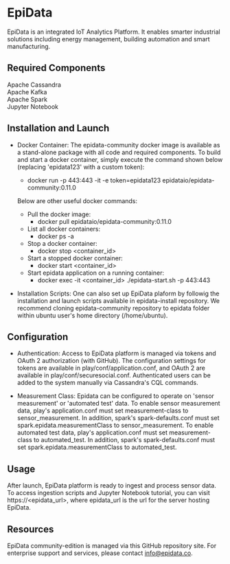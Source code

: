 EpiData
=====================================
EpiData is an integrated IoT Analytics Platform. It enables smarter industrial solutions including energy management, building automation and smart manufacturing. 


Required Components
--------------------
Apache Cassandra  
Apache Kafka  
Apache Spark  
Jupyter Notebook  


Installation and Launch
------------------------
- Docker Container:
The epidata-community docker image is available as a stand-alone package with all code and required components. To build and start a docker container, simply execute the command shown below (replacing 'epidata123' with a custom token):  
    - docker run -p 443:443 -it -e token=epidata123 epidataio/epidata-community:0.11.0

    Below are other useful docker commands:
    - Pull the docker image: 
        - docker pull epidataio/epidata-community:0.11.0
    - List all docker containers:
        - docker ps -a
    - Stop a docker container:
        - docker stop <container_id>
    - Start a stopped docker container:
        - docker start <container_id>
    - Start epidata application on a running container:
        - docker exec -it <container_id> ./epidata-start.sh -p 443:443


- Installation Scripts:
One can also set up EpiData plaform by followig the installation and launch scripts available in epidata-install repository. We recommend cloning epidata-community repository to epidata folder within ubuntu user's home directory (/home/ubuntu).


Configuration
--------------
- Authentication: 
Access to EpiData platform is managed via tokens and OAuth 2 authorization (with GitHub). The configuration settings for tokens are available in play/conf/application.conf, and OAuth 2 are available in play/conf/securesocial.conf. Authenticated users can be added to the system manually via Cassandra's CQL commands.

- Measurement Class:
Epidata can be configured to operate on 'sensor measurement' or 'automated test' data. To enable sensor measurement data, play's application.conf must set measurement-class to sensor_measurement. In addition, spark's spark-defaults.conf must set spark.epidata.measurementClass to sensor_measurement. To enable automated test data, play's application.conf must set measurement-class to automated_test. In addition, spark's spark-defaults.conf must set spark.epidata.measurementClass to automated_test. 


Usage
------
After launch, EpiData platform is ready to ingest and process sensor data. To access ingestion scripts and Jupyter Notebook tutorial, you can visit https://<epidata_url>, where epidata_url is the url for the server hosting EpiData.


Resources
----------
EpiData community-edition is managed via this GitHub repository site. For enterprise support and services, please contact info@epidata.co.

